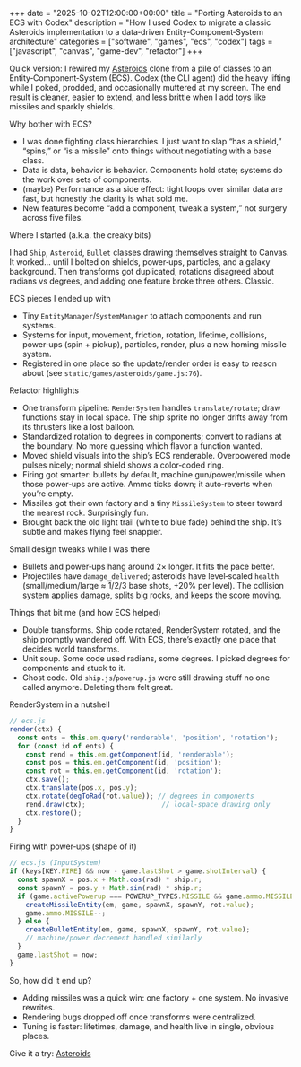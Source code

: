 +++
date = "2025-10-02T12:00:00+00:00"
title = "Porting Asteroids to an ECS with Codex"
description = "How I used Codex to migrate a classic Asteroids implementation to a data‑driven Entity‑Component‑System architecture"
categories = ["software", "games", "ecs", "codex"]
tags = ["javascript", "canvas", "game-dev", "refactor"]
+++

Quick version: I rewired my [Asteroids](/games/asteroids/) clone from a pile of classes to an Entity‑Component‑System (ECS). Codex (the CLI agent) did the heavy lifting while I poked, prodded, and occasionally muttered at my screen. The end result is cleaner, easier to extend, and less brittle when I add toys like missiles and sparkly shields.

Why bother with ECS?

- I was done fighting class hierarchies. I just want to slap “has a shield,” “spins,” or “is a missile” onto things without negotiating with a base class.
- Data is data, behavior is behavior. Components hold state; systems do the work over sets of components. 
- (maybe) Performance as a side effect: tight loops over similar data are fast, but honestly the clarity is what sold me.
- New features become “add a component, tweak a system,” not surgery across five files.

Where I started (a.k.a. the creaky bits)

I had `Ship`, `Asteroid`, `Bullet` classes drawing themselves straight to Canvas. It worked… until I bolted on shields, power‑ups, particles, and a galaxy background. Then transforms got duplicated, rotations disagreed about radians vs degrees, and adding one feature broke three others. Classic.

ECS pieces I ended up with

- Tiny `EntityManager`/`SystemManager` to attach components and run systems.
- Systems for input, movement, friction, rotation, lifetime, collisions, power‑ups (spin + pickup), particles, render, plus a new homing missile system.
- Registered in one place so the update/render order is easy to reason about (see `static/games/asteroids/game.js:76`).

Refactor highlights

- One transform pipeline: `RenderSystem` handles `translate/rotate`; draw functions stay in local space. The ship sprite no longer drifts away from its thrusters like a lost balloon.
- Standardized rotation to degrees in components; convert to radians at the boundary. No more guessing which flavor a function wanted.
- Moved shield visuals into the ship’s ECS renderable. Overpowered mode pulses nicely; normal shield shows a color‑coded ring.
- Firing got smarter: bullets by default, machine gun/power/missile when those power‑ups are active. Ammo ticks down; it auto‑reverts when you’re empty.
- Missiles got their own factory and a tiny `MissileSystem` to steer toward the nearest rock. Surprisingly fun.
- Brought back the old light trail (white to blue fade) behind the ship. It’s subtle and makes flying feel snappier.

Small design tweaks while I was there

- Bullets and power‑ups hang around 2× longer. It fits the pace better.
- Projectiles have `damage_delivered`; asteroids have level‑scaled `health` (small/medium/large ≈ 1/2/3 base shots, +20% per level). The collision system applies damage, splits big rocks, and keeps the score moving.

Things that bit me (and how ECS helped)

- Double transforms. Ship code rotated, RenderSystem rotated, and the ship promptly wandered off. With ECS, there’s exactly one place that decides world transforms.
- Unit soup. Some code used radians, some degrees. I picked degrees for components and stuck to it.
- Ghost code. Old `ship.js`/`powerup.js` were still drawing stuff no one called anymore. Deleting them felt great.

RenderSystem in a nutshell

```js
// ecs.js
render(ctx) {
  const ents = this.em.query('renderable', 'position', 'rotation');
  for (const id of ents) {
    const rend = this.em.getComponent(id, 'renderable');
    const pos = this.em.getComponent(id, 'position');
    const rot = this.em.getComponent(id, 'rotation');
    ctx.save();
    ctx.translate(pos.x, pos.y);
    ctx.rotate(degToRad(rot.value)); // degrees in components
    rend.draw(ctx);                   // local-space drawing only
    ctx.restore();
  }
}
```

Firing with power‑ups (shape of it)

```js
// ecs.js (InputSystem)
if (keys[KEY.FIRE] && now - game.lastShot > game.shotInterval) {
  const spawnX = pos.x + Math.cos(rad) * ship.r;
  const spawnY = pos.y + Math.sin(rad) * ship.r;
  if (game.activePowerup === POWERUP_TYPES.MISSILE && game.ammo.MISSILE > 0) {
    createMissileEntity(em, game, spawnX, spawnY, rot.value);
    game.ammo.MISSILE--;
  } else {
    createBulletEntity(em, game, spawnX, spawnY, rot.value);
    // machine/power decrement handled similarly
  }
  game.lastShot = now;
}
```

So, how did it end up?

- Adding missiles was a quick win: one factory + one system. No invasive rewrites.
- Rendering bugs dropped off once transforms were centralized.
- Tuning is faster: lifetimes, damage, and health live in single, obvious places.

Give it a try: [Asteroids](/games/asteroids/)

